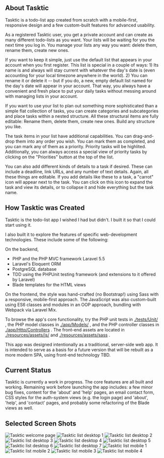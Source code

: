
## About Tasktic

Tasktic is a todo-list app created from scratch with a mobile-first, responsive design and a few custom-built features for advanced usability.

As a registered Tasktic user, you get a private account and can create as many different todo-lists as you want. Your lists will be waiting for you the next time you log in. You manage your lists any way you want: delete them, rename them, create new ones.

If you want to keep it simple, just use the default list that appears in your account when you first register. This list is special in a couple of ways: 1) Its name is and always will stay current with whatever the day's date is (even accounting for your local timezone anywhere in the world). 2) You can rename it or delete it -- but if you do, a new, empty default list named for the day's date will appear in your account. That way, you always have a convenient and fresh place to put your daily tasks without messing around with managing lists in your account.

If you want to use your list to plan out something more sophisticated than a simple flat collection of tasks, you can create categories and subcategories and place tasks within a nested structure. All these structural items are fully editable: Rename them, delete them, create new ones. Build any structure you like.

The task items in your list have additional capabilities. You can drag-and-drop them into any order you wish. You can mark them as completed, and you can mark any of them as a priority. Priority tasks will be highlited. Additionally, you can always access a special view of priority tasks by clicking on the "Priorities" button at the top of the list.

You can also add different kinds of details to a task if desired. These can include a deadline, link URLs, and any number of text details. Again, all these things are editable. If you add details like these to a task, a "carrot" icon will appear next to the task. You can click on this icon to expand the task and view its details, or to collapse it and hide everything but the task name.

## How Tasktic was Created

Tasktic is the todo-list app I wished I had but didn't. I built it so that I could start using it.

I also built it to explore the features of specific web-development technologies. These include some of the following:

On the backend,

* PHP and the PHP MVC framework Laravel 5.5
* Laravel's Eloquent ORM
* PostgreSQL database
* TDD using the PHPUnit testing framework (and extensions to it offered by Laravel)
* Blade templates for the HTML views

On the frontend, the style was hand-crafted (no Bootstrap!) using Sass with a responsive, mobile-first approach. The JavaScript was also custom-built using ES6 classes and modules in an OOP approach, bundling with Webpack via Laravel Mix.

To browse the app's core functionality, try the PHP unit tests in [./tests/Unit/](https://github.com/brandallk/tasktic/tree/master/tests/Unit) , the PHP model classes in [./app/Models/](https://github.com/brandallk/tasktic/tree/master/app/Models) , and the PHP controller classes in [./app/Http/Controllers](https://github.com/brandallk/tasktic/tree/master/app/Http/Controllers) . The front-end assets are located in [./resources/assets/js/](https://github.com/brandallk/tasktic/tree/master/resources/assets/js) and [./resources/assets/sass](https://github.com/brandallk/tasktic/tree/master/resources/assets/sass) .

This app was designed intentionally as a traditional, server-side web app. It is intended to serve as a basis for a future version that will be rebuilt as a more modern SPA, using front-end technology TBD.

## Current Status

Tasktic is currently a work in progress. The core features are all built and working. Remaining work before launching the app includes: a few minor bug fixes, content for the 'about' and 'help' pages, an email contact form, CSS styles for the auth-system views (e.g. the login page) and 'about', 'help', and 'contact' pages, and probably some refactoring of the Blade views as well.

## Selected Screen Shots

<img src="https://c1.staticflickr.com/5/4734/38310374985_c55e65b20f.jpg" alt="Tasktic welcome page" />

<img src="https://c1.staticflickr.com/5/4588/38310375865_d88e94ab0a.jpg" alt="Tasktic list desktop 1" />

<img src="https://c1.staticflickr.com/5/4645/27409412809_4fed71ba42.jpg" alt="Tasktic list desktop 2" />

<img src="https://c1.staticflickr.com/5/4689/38310375705_3500a3b3ff.jpg" alt="Tasktic list desktop 3" />

<img src="https://c1.staticflickr.com/5/4594/27409412719_546e0f524d.jpg" alt="Tasktic list desktop 4" />

<img src="https://c1.staticflickr.com/5/4728/38310375545_c53da8bde6.jpg" alt="Tasktic list desktop 5" />

<img src="https://c1.staticflickr.com/5/4644/27409412609_e3f3309fbf.jpg" alt="Tasktic list desktop 6" />

<img src="https://c1.staticflickr.com/5/4683/38310375375_df6d4b47f0.jpg" alt="Tasktic list desktop 7" />

<img src="https://c1.staticflickr.com/5/4737/27409412409_6ab0d2a024.jpg" alt="Tasktic list mobile 1" />

<img src="https://c1.staticflickr.com/5/4692/38310375195_9932e92ce9.jpg" alt="Tasktic list mobile 2" />

<img src="https://c1.staticflickr.com/5/4643/27409412549_2021bdd328.jpg" alt="Tasktic list mobile 3" />

<img src="https://c1.staticflickr.com/5/4734/38310375205_461e73cf3d.jpg" alt="Tasktic list mobile 4" />
